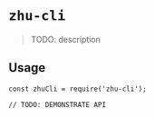 # `zhu-cli`

> TODO: description

## Usage

```
const zhuCli = require('zhu-cli');

// TODO: DEMONSTRATE API
```
